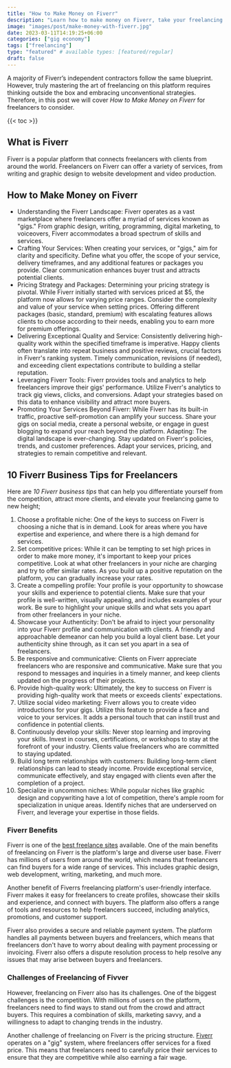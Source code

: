 ```yaml
---
title: "How to Make Money on Fiverr"
description: "Learn how to make money on Fiverr, take your freelancing earnings to the next level. Find benefits and challenges of earning on the platform."
image: "images/post/make-money-with-fiverr.jpg"
date: 2023-03-11T14:19:25+06:00
categories: ["gig economy"]
tags: ["freelancing"]
type: "featured" # available types: [featured/regular]
draft: false
---
```


A majority of Fiverr’s independent contractors follow the same blueprint. However, truly mastering the art of freelancing on this platform requires thinking outside the box and embracing unconventional strategies. Therefore, in this post we will cover _How to Make Money on Fiverr_ for freelancers to consider.

{{< toc >}}

## What is Fiverr

Fiverr is a popular platform that connects freelancers with clients from around the world. Freelancers on Fiverr can offer a variety of services, from writing and graphic design to website development and video production.

## How to Make Money on Fiverr

- Understanding the Fiverr Landscape: Fiverr operates as a vast marketplace where freelancers offer a myriad of services known as "gigs." From graphic design, writing, programming, digital marketing, to voiceovers, Fiverr accommodates a broad spectrum of skills and services.
- Crafting Your Services: When creating your services, or "gigs," aim for clarity and specificity. Define what you offer, the scope of your service, delivery timeframes, and any additional features or packages you provide. Clear communication enhances buyer trust and attracts potential clients.
- Pricing Strategy and Packages: Determining your pricing strategy is pivotal. While Fiverr initially started with services priced at $5, the platform now allows for varying price ranges. Consider the complexity and value of your service when setting prices. Offering different packages (basic, standard, premium) with escalating features allows clients to choose according to their needs, enabling you to earn more for premium offerings.
- Delivering Exceptional Quality and Service: Consistently delivering high-quality work within the specified timeframe is imperative. Happy clients often translate into repeat business and positive reviews, crucial factors in Fiverr's ranking system. Timely communication, revisions (if needed), and exceeding client expectations contribute to building a stellar reputation.
- Leveraging Fiverr Tools: Fiverr provides tools and analytics to help freelancers improve their gigs' performance. Utilize Fiverr's analytics to track gig views, clicks, and conversions. Adapt your strategies based on this data to enhance visibility and attract more buyers.
- Promoting Your Services Beyond Fiverr: While Fiverr has its built-in traffic, proactive self-promotion can amplify your success. Share your gigs on social media, create a personal website, or engage in guest blogging to expand your reach beyond the platform.
Adapting: The digital landscape is ever-changing. Stay updated on Fiverr's policies, trends, and customer preferences. Adapt your services, pricing, and strategies to remain competitive and relevant.

## 10 Fiverr Business Tips for Freelancers

Here are _10 Fiverr business tips_ that can help you differentiate yourself from the competition, attract more clients, and elevate your freelancing game to new height;

1. Choose a profitable niche: One of the keys to success on Fiverr is choosing a niche that is in demand. Look for areas where you have expertise and experience, and where there is a high demand for services.
2. Set competitive prices: While it can be tempting to set high prices in order to make more money, it's important to keep your prices competitive. Look at what other freelancers in your niche are charging and try to offer similar rates. As you build up a positive reputation on the platform, you can gradually increase your rates.
3. Create a compelling profile: Your profile is your opportunity to showcase your skills and experience to potential clients. Make sure that your profile is well-written, visually appealing, and includes examples of your work. Be sure to highlight your unique skills and what sets you apart from other freelancers in your niche.
4. Showcase your Authenticity: Don't be afraid to inject your personality into your Fiverr profile and communication with clients. A friendly and approachable demeanor can help you build a loyal client base. Let your authenticity shine through, as it can set you apart in a sea of freelancers.
5. Be responsive and communicative: Clients on Fiverr appreciate freelancers who are responsive and communicative. Make sure that you respond to messages and inquiries in a timely manner, and keep clients updated on the progress of their projects.
6. Provide high-quality work: Ultimately, the key to success on Fiverr is providing high-quality work that meets or exceeds clients' expectations.
7. Utilize social video marketing: Fiverr allows you to create video introductions for your gigs. Utilize this feature to provide a face and voice to your services. It adds a personal touch that can instill trust and confidence in potential clients.
8. Continuously develop your skills: Never stop learning and improving your skills. Invest in courses, certifications, or workshops to stay at the forefront of your industry. Clients value freelancers who are committed to staying updated.
9. Build long term relationships with customers: Building long-term client relationships can lead to steady income. Provide exceptional service, communicate effectively, and stay engaged with clients even after the completion of a project.
10. Specialize in uncommon niches: While popular niches like graphic design and copywriting have a lot of competition, there's ample room for specialization in unique areas. Identify niches that are underserved on Fiverr, and leverage your expertise in those fields.

### Fiverr Benefits

Fiverr is one of the [best freelance sites](/blog/best-freelancing-sites) available. One of the main benefits of freelancing on Fiverr is the platform's large and diverse user base. Fiverr has millions of users from around the world, which means that freelancers can find buyers for a wide range of services. This includes graphic design, web development, writing, marketing, and much more.

Another benefit of Fiverrs freelancing platform's user-friendly interface. Fiverr makes it easy for freelancers to create profiles, showcase their skills and experience, and connect with buyers. The platform also offers a range of tools and resources to help freelancers succeed, including analytics, promotions, and customer support.

Fiverr also provides a secure and reliable payment system. The platform handles all payments between buyers and freelancers, which means that freelancers don't have to worry about dealing with payment processing or invoicing. Fiverr also offers a dispute resolution process to help resolve any issues that may arise between buyers and freelancers.

### Challenges of Freelancing of Fivver

However, freelancing on Fiverr also has its challenges. One of the biggest challenges is the competition. With millions of users on the platform, freelancers need to find ways to stand out from the crowd and attract buyers. This requires a combination of skills, marketing savvy, and a willingness to adapt to changing trends in the industry.

Another challenge of freelancing on Fiverr is the pricing structure. [Fiverr](https://fiverr.com) operates on a "gig" system, where freelancers offer services for a fixed price. This means that freelancers need to carefully price their services to ensure that they are competitive while also earning a fair wage.
